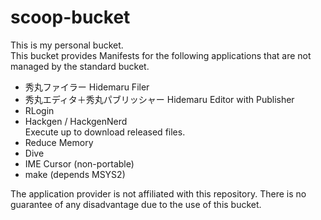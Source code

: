 # scoop-bucket

This is my personal bucket.  
This bucket provides Manifests for the following applications that are not managed by the standard bucket.

- 秀丸ファイラー Hidemaru Filer
- 秀丸エディタ＋秀丸パブリッシャー Hidemaru Editor with Publisher
- RLogin
- Hackgen / HackgenNerd  
  Execute up to download released files.
- Reduce Memory
- Dive
- IME Cursor (non-portable)
- make (depends MSYS2)

The application provider is not affiliated with this repository.
There is no guarantee of any disadvantage due to the use of this bucket.
